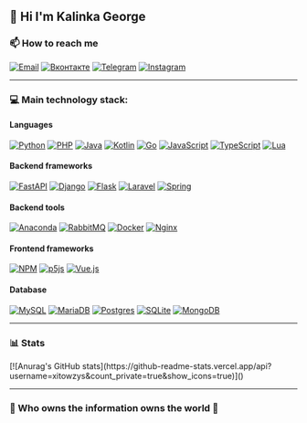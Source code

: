 <h2 align="left">👋 Hi I'm Kalinka George </h2>

<h3 align="left"> 📫 How to reach me </h3>

[![Email](https://img.shields.io/badge/-xitowzys-c0392b?style=for-the-badge&logo=gmail&logoColor=white)](mailto:xitowzys@gmail.com)
[![Вконтакте](https://img.shields.io/badge/-Вконтакте-blue?style=for-the-badge&logo=vk&logoColor=white)](https://vk.com/xitowzys)
[![Telegram](https://img.shields.io/badge/-Telegram-26A5E4?style=for-the-badge&logo=Minutemailer&logoColor=white&link=https://tlgg.ru/xitowzys)](https://tlgg.ru/xitowzys)
[![Instagram](https://img.shields.io/badge/-Instagram-F77737?style=for-the-badge&logo=instagram&logoColor=white)](https://www.instagram.com/xitowzys/)

---

<h3 align="left">💻 Main technology stack:</h3>

<h4 align="left">Languages</h4>

[![Python](https://img.shields.io/badge/python-3670A0?style=for-the-badge&logo=python&logoColor=ffdd54)]()
[![PHP](https://img.shields.io/badge/php-%23777BB4.svg?style=for-the-badge&logo=php&logoColor=white)]()
[![Java](https://img.shields.io/badge/java-%23ED8B00.svg?style=for-the-badge&logo=CoffeeScript&logoColor=white)]()
[![Kotlin](https://img.shields.io/badge/kotlin-%237F52FF.svg?style=for-the-badge&logo=kotlin&logoColor=white)]()
[![Go](https://img.shields.io/badge/go-%2300ADD8.svg?style=for-the-badge&logo=go&logoColor=white)]()
[![JavaScript](https://img.shields.io/badge/javascript-%23323330.svg?style=for-the-badge&logo=javascript&logoColor=%23F7DF1E)]()
[![TypeScript](https://img.shields.io/badge/typescript-%23007ACC.svg?style=for-the-badge&logo=typescript&logoColor=white)]()
[![Lua](https://img.shields.io/badge/lua-%232C2D72.svg?style=for-the-badge&logo=lua&logoColor=white)]()

<h4 align="left">Backend frameworks</h4>

[![FastAPI](https://img.shields.io/badge/FastAPI-005571?style=for-the-badge&logo=fastapi)]()
[![Django](https://img.shields.io/badge/django-%23092E20.svg?style=for-the-badge&logo=django&logoColor=white)]()
[![Flask](https://img.shields.io/badge/flask-%23000.svg?style=for-the-badge&logo=flask&logoColor=white)]()
[![Laravel](https://img.shields.io/badge/laravel-%23FF2D20.svg?style=for-the-badge&logo=laravel&logoColor=white)]()
[![Spring](https://img.shields.io/badge/spring-%236DB33F.svg?style=for-the-badge&logo=spring&logoColor=white)]()

<h4 align="left">Backend tools</h4>

[![Anaconda](https://img.shields.io/badge/Anaconda-%2344A833.svg?style=for-the-badge&logo=anaconda&logoColor=white)]()
[![RabbitMQ](https://img.shields.io/badge/Rabbitmq-FF6600?style=for-the-badge&logo=rabbitmq&logoColor=white)]()
[![Docker](https://img.shields.io/badge/docker-%230db7ed.svg?style=for-the-badge&logo=docker&logoColor=white)]()
[![Nginx](https://img.shields.io/badge/nginx-%23009639.svg?style=for-the-badge&logo=nginx&logoColor=white)]()

<h4 align="left">Frontend frameworks</h4>

[![NPM](https://img.shields.io/badge/NPM-%23000000.svg?style=for-the-badge&logo=npm&logoColor=white)]()
[![p5js](https://img.shields.io/badge/p5.js-ED225D?style=for-the-badge&logo=p5.js&logoColor=FFFFFF)]()
[![Vue.js](https://img.shields.io/badge/vuejs-%2335495e.svg?style=for-the-badge&logo=vuedotjs&logoColor=%234FC08D)]()

<h4 align="left">Database</h4>

[![MySQL](https://img.shields.io/badge/mysql-%2300f.svg?style=for-the-badge&logo=mysql&logoColor=white)]()
[![MariaDB](https://img.shields.io/badge/MariaDB-003545?style=for-the-badge&logo=mariadb&logoColor=white)]()
[![Postgres](https://img.shields.io/badge/postgres-%23316192.svg?style=for-the-badge&logo=postgresql&logoColor=white)]()
[![SQLite](https://img.shields.io/badge/sqlite-%2307405e.svg?style=for-the-badge&logo=sqlite&logoColor=white)]()
[![MongoDB](https://img.shields.io/badge/MongoDB-%234ea94b.svg?style=for-the-badge&logo=mongodb&logoColor=white)]()

---

<h3 align="left">📊 Stats</h4>
[![Anurag's GitHub stats](https://github-readme-stats.vercel.app/api?username=xitowzys&count_private=true&show_icons=true)]()

---

### 🤫 Who owns the information owns the world 🤫
